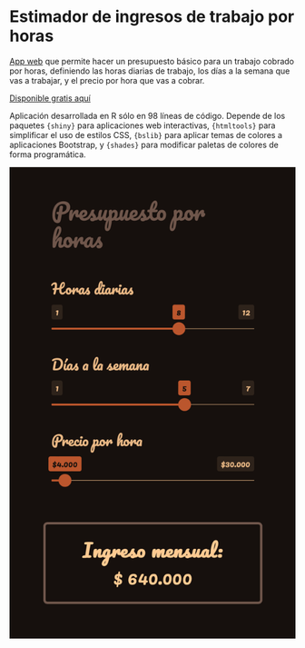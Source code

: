 
# Estimador de ingresos de trabajo por horas

[App web](https://bastianoleah.shinyapps.io/estimador_ingresos_trabajo/) que permite hacer un presupuesto básico para un trabajo cobrado por horas, definiendo las horas diarias de trabajo, los días a la semana que vas a trabajar, y el precio por hora que vas a cobrar.

[Disponible gratis aquí](https://bastianoleah.shinyapps.io/estimador_ingresos_trabajo/)

Aplicación desarrollada en R sólo en 98 líneas de código. Depende de los paquetes `{shiny}` para aplicaciones web interactivas, `{htmltools}` para simplificar el uso de estilos CSS, `{bslib}` para aplicar temas de colores a aplicaciones Bootstrap, y `{shades}` para modificar paletas de colores de forma programática.

![](pantallazo_1.png)